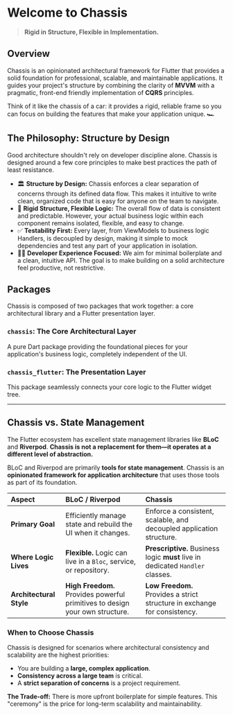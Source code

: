 # Welcome to Chassis

> **Rigid in Structure, Flexible in Implementation.**

## Overview

Chassis is an opinionated architectural framework for Flutter that provides a solid foundation for professional, scalable, and maintainable applications. It guides your project's structure by combining the clarity of **MVVM** with a pragmatic, front-end friendly implementation of **CQRS** principles.

Think of it like the chassis of a car: it provides a rigid, reliable frame so you can focus on building the features that make your application unique. 🏎️

## The Philosophy: Structure by Design

Good architecture shouldn't rely on developer discipline alone. Chassis is designed around a few core principles to make best practices the path of least resistance.

  * 🏛️ **Structure by Design:** Chassis enforces a clear separation of concerns through its defined data flow. This makes it intuitive to write clean, organized code that is easy for anyone on the team to navigate.
  * 🧩 **Rigid Structure, Flexible Logic:** The overall flow of data is consistent and predictable. However, your actual business logic within each component remains isolated, flexible, and easy to change.
  * ✅ **Testability First:** Every layer, from ViewModels to business logic Handlers, is decoupled by design, making it simple to mock dependencies and test any part of your application in isolation.
  * 🧑‍💻 **Developer Experience Focused:** We aim for minimal boilerplate and a clean, intuitive API. The goal is to make building on a solid architecture feel productive, not restrictive.

## Packages

Chassis is composed of two packages that work together: a core architectural library and a Flutter presentation layer.

### **`chassis`**: The Core Architectural Layer

A pure Dart package providing the foundational pieces for your application's business logic, completely independent of the UI.

### **`chassis_flutter`**: The Presentation Layer

This package seamlessly connects your core logic to the Flutter widget tree.

-----

## Chassis vs. State Management

The Flutter ecosystem has excellent state management libraries like **BLoC** and **Riverpod**. **Chassis is not a replacement for them—it operates at a different level of abstraction.**

BLoC and Riverpod are primarily **tools for state management**. Chassis is an **opinionated framework for application architecture** that uses those tools as part of its foundation.

| Aspect                | BLoC / Riverpod                                                  | Chassis                                                                |
| :-------------------- | :--------------------------------------------------------------- | :----------------------------------------------------------------------------- |
| **Primary Goal** | Efficiently manage state and rebuild the UI when it changes.     | Enforce a consistent, scalable, and decoupled application structure.           |
| **Where Logic Lives** | **Flexible.** Logic can live in a `Bloc`, service, or repository. | **Prescriptive.** Business logic **must** live in dedicated `Handler` classes. |
| **Architectural Style** | **High Freedom.** Provides powerful primitives to design your own structure. | **Low Freedom.** Provides a strict structure in exchange for consistency.        |

### When to Choose Chassis

Chassis is designed for scenarios where architectural consistency and scalability are the highest priorities:

  * You are building a **large, complex application**.
  * **Consistency across a large team** is critical.
  * A **strict separation of concerns** is a project requirement.

**The Trade-off:** There is more upfront boilerplate for simple features. This "ceremony" is the price for long-term scalability and maintainability.